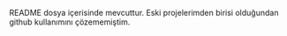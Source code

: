 README dosya içerisinde mevcuttur. Eski projelerimden birisi olduğundan github kullanımını çözememiştim.
